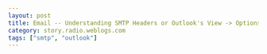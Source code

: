 ```yaml
---
layout: post
title: Email -- Understanding SMTP Headers or Outlook's View -> Options Command
category: story.radio.weblogs.com
tags: ["smtp", "outlook"]
---
```

<head>
<meta http-equiv="Content-Type" content="text/html; charset=UTF-8">
    <meta http-equiv="Expires" content="Mon, 01 Jan 1990 01:00:00 GMT">
    <title>Email :: Understanding SMTP Headers or Outlook's View -&gt; Options Command</title>
    <style type="text/css">
      body {
        margin-top: 0px;
        margin-left: 0px;
        margin-right: 0px;
        margin-bottom: 0px;
        }

      body, td, p {
        font-family: verdana, sans-serif;
        font-size: 90%;
        }

      h2 { 
        font-family: Verdana, Arial, Helvetica, sans-serif; font-size: 24px; font-weight: bold
        }
      .header {
        font-family: Verdana, Arial, Helvetica, sans-serif; font-size: 40px; font-weight: bold
        }
      .realsmall {
        font-family: Verdana, Arial, Helvetica, sans-serif; font-size: 9px;
        }
      .small {
        font-family: Verdana, Arial, Helvetica, sans-serif; font-size: 10px;
        }
      </style>
    </head>

| 

 |

| ![](http://radio.weblogs.com/0103807/images/trans60x60.gif)  
 | Last updated: 6/16/2002; 10:21:46 AM  
 | ![](http://radio.weblogs.com/0103807/images/trans60x60.gif) |

| ![](http://radio.weblogs.com/0103807/images/trans60x1.gif)  
 | 

<font size="+3"><b><a href="http://radio.weblogs.com/0103807/" style="color:black; text-decoration:none">The FuzzyBlog!</a></b></font>  
_Marketing 101. Consulting 101. PHP Consulting. Random geeky stuff. I Blog Therefore I Am._

<font size="+1"><b>Email :: Understanding SMTP Headers or Outlook's View -&gt; Options Command</b></font>

I'm in the final stages of finishing an email product and I think that this puts some kind of obligation on me to explain some basic email stuff.&nbsp; It's very helpful to understand some of the core email concepts since it makes understanding SPAM much easier.

&nbsp;

Received: from dodo.mail.pas.earthlink.net (dodo.mail.pas.earthlink.net [207.217.120.99])  
&nbsp;by mx1.daemonmail.net (8.11.1/8.11.1) with ESMTP id g58AqZS94184  
&nbsp;for \<[sjohnson@fuzzygroup.com](mailto:sjohnson@fuzzygroup.com)\>; Sat, 8 Jun 2002 03:52:36 -0700 (PDT)  
Received: from D1453711 (user-2ive0vc.dialup.mindspring.com [165.247.3.236])  
&nbsp;by dodo.mail.pas.earthlink.net (8.9.3/8.9.3) with SMTP id DAA03913;  
&nbsp;Sat, 8 Jun 2002 03:52:37 -0700 (PDT)  
Reply-To: \<[pmurray@KMconnection.com](mailto:pmurray@KMconnection.com)\>  
From: "KMconnection" \<[theknow@earthlink.net](mailto:theknow@earthlink.net)\>  
To: \<[staff@adm21.net](mailto:staff@adm21.net)\>  
Cc: "Scott Johnson" \<[sjohnson@fuzzygroup.com](mailto:sjohnson@fuzzygroup.com)\>  
Subject: RE: FROM ERIC: Resuming our dialogue  
Date: Sat, 8 Jun 2002 06:28:25 -0400  
Message-ID: \<[GKECIEODJDDLDPHFKPNJGECKCBAA.theknow@earthlink.net](mailto:GKECIEODJDDLDPHFKPNJGECKCBAA.theknow@earthlink.net)\>  
MIME-Version: 1.0  
Content-Type: multipart/alternative;  
&nbsp;boundary="----=\_NextPart\_000\_0000\_01C20EB5.B18A1040"  
X-Priority: 3 (Normal)  
X-MSMail-Priority: Normal  
X-Mailer: Microsoft Outlook IMO, Build 9.0.2416 (9.0.2911.0)  
Importance: Normal  
In-Reply-To: \<[20020607002123.40709.qmail@web13704.mail.yahoo.com](mailto:20020607002123.40709.qmail@web13704.mail.yahoo.com)\>  
X-MimeOLE: Produced By Microsoft MimeOLE V6.00.2600.0000  
X-UIDL: E/)"!#U;!!f`!!1?)!!

&nbsp;

  
  

<script language="JavaScript" type="text/javascript"><!--
	var imageUrl = "http://subhonker6.userland.com/weblogStats/count.gif";
	var imageTag = "<img src=\"" + imageUrl + "?group=radio1&usernum=103807&referer=" + escape (document.referrer) + "\" height=\"1\" width=\"1\">";
	document.write (imageTag);
	//--></script>

 | ![](http://radio.weblogs.com/0103807/images/trans60x1.gif)  
 |
| ![](http://radio.weblogs.com/0103807/images/trans60x60.gif)  
 | Copyright 2002 © The FuzzyStuff  
 | ![](http://radio.weblogs.com/0103807/images/trans60x60.gif)  
 |


